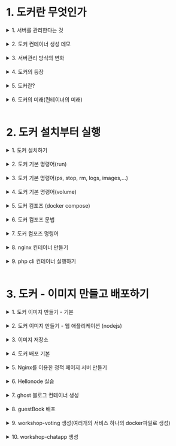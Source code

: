 # 1. 도커란 무엇인가

<details markdown="1">
<summary>1. 서버를 관리한다는 것</summary>

## 1. 서버를 관리한다는것

### 개요
- 도커는 컨테이너 기반의 오픈소스 가상화 플랫폼
- 다른 도구와 마찬가지로 어떤 문제를 해결하기 위해 만들어졌고
그 방법이 많은 사람들에게 인기를 끌면서 널리 사용

</details>
</br>

<details markdown="1">
<summary>2. 도커 컨테이너 생성 데모</summary>

</details>
</br>

<details markdown="1">
<summary>3. 서버관리 방식의 변화</summary>

## 1. 서버관리 방식의 변화

- 가상머신처럼 독립적으로 실행되지만
- 가상머신보다 빠르고
- 가상머신보다 쉽고
- 가상머신보다 효율적입니다

</details>
</br>

<details markdown="1">
<summary>4. 도커의 등장</summary>

## 1. 도커의 등장

- 2013년에 DotCloud(현 Docker)에서 첫 공개
- 컨테이너: 격리된 환경에서 작동하는 프로세스
- 리눅스 커널의 여러 기술을 활용
- 하드웨어 가상화 기술보다 가벼움
- 이미지 단위로 프로세스 실행 환경을 구성

</details>
</br>

<details markdown="1">
<summary>5. 도커란?</summary>

## 5. 도커란?

### 도커의 특징 - 확장성/이식성
- 도커가 설치되어 있다면 어디서든 컨테이너를 실행할 수 있음
- 특정 회사나 서비스에 종속적이지 않음
- 쉽게 개발서버를 만들 수 있고 테스트서버 생성도 간편함

</br>

### 도커의 특징 - 표준성
- 도커를 사용하지 않는 경우 ruby, nodejs, go, php로 만든 서비스들의 배포 방식은
제각각 다름
- 컨테이너라는 표준으로 서버를 배포하므로 모든 서비스들의 배포과정이 동일해짐

</br>

### 도커의 특징 - 이미지
- 이미지에서 컨테이너를 생성하기 때문에 반드시 이미지를 만드는 과정이 필요
- Dockerfile을 이용하여 이미지를 만들고 처음부터 재현 가능
- 빌드 서버에서 이미지를 만들면 해당 이미지를 이미지 저장소에 저장하고 운영서버
에서 이미지를 불러옴

</br>

### 도커의 특징 - 설정관리
- 설정은 보통 환경변수로 제어함
- MYSQL_PASS=password와 같이 컨테이너를 띄울때 환경변수를 같이 지정
- 하나의 이미지가 환경변수에 따라 동적으로 설정파일을 생성하도록 만들어져야함

</br>

### 도커의 특징 - 자원관리
 컨테이너는 삭제 후 새로 만들면 모든 데이터가 초기화됨
- 업로드 파일을 외부 스토리지와 링크하여 사용하거나 S3같은 별도의 저장소가 필요
- 세션이나 캐시를 memcached나 redis와 같은 외부로 분리

</br>

### 도커가 가져온 변화
- 클라우드 이미지보다 관리하기 쉬움
- 다른 프로세스와 격리되어 가상머신처럼 사용하지만 성능저하 (거의) 없음
- 복잡한 기술(namespace, cgroups, network, ...)을 몰라도 사용할 수 있음
- 이미지 빌드 기록이 남음(깃을통해)
- 코드와 설정으로 관리 > 재현 및 수정 가능
- 오픈소스 > 특정 회사 기술에 종속적이지 않음
</details>
</br>

<details markdown="1">
<summary>6. 도커의 미래(컨테이너의 미래)</summary>

## 6. 도커의 미래(컨테이너의 미래)
- 여러대의 서버와 여러개의 서비스를 관리하기 쉽게
### 스케줄링
- 컨테이너를 적당한 서버에 배포해 주는 작업
- 여러 대의 서버 중 가장 할일 없는 서버에 배포하거나 그냥 차례대로 배포 또는 아예
랜덤하게 배포
- 컨테이너 개수를 여러 개로 늘리면 적당히 나눠서 배포하고 서버가 죽으면 실행 중
이던 컨테이너를 다른 서버에 띄워줌

</br>

### 클러스터링
- 여러 개의 서버를 하나의 서버처럼 사용
- 작게는 몇 개 안 되는 서버부터 많게는 수천 대의 서버를 하나의 클러스터로
- 여기저기 흩어져 있는 컨테이너도 가상 네트워크를 이용하여 마치 같은 서버에 있
는 것처럼 쉽게 통신

</br>

### 서비스 디스커버리
- 서비스를 찾아주는 기능
- 클러스터 환경에서 컨테이너는 어느 서버에 생성될지 알 수 없고 다른 서버로 이동
할 수도 있음
- 따라서 컨테이너와 통신을 하기 위해서 어느 서버에서 실행중인지 알아야 하고 컨테
이너가 생성되고 중지될 때 어딘가에 IP와 Port같은 정보를 업데이트해줘야 함
- 키-벨류 스토리지에 정보를 저장할 수도 있고 내부 DNS 서버를 이용

</details>
</br>

# 2. 도커 설치부터 실행
<details markdown="1">
<summary>1. 도커 설치하기</summary>

## 1. 도커 설치하기
### MacOS or Windows
- 도커는 기본적으로 linux를 지원하기 때문에 MacOS와 Windows에 설치되는
Docker는 가상머신에 설치됨
- MacOS는 xhyve를 사용하고 Windows는 Hyper-V 사용
- Windows Pro에서만 설치가 가능했으나 Windows WSL 2를 이용하여 Home
버전도 설치 가능
- 그 외에 Windows 사용자는 VirtualBox에 ubuntu 리눅스를 설치하여 실습

</details>
</br>

<details markdown="1">
<summary>2. 도커 기본 명령어(run)</summary>

## 2. 도커 기본 명령어(run)
### run -컨테이너 실행

```
docker run [OPTIONS] IMAGE[:TAG|@DIGEST] [COMMAND] [ARG...]
```

|명령어|내용|
|------|---|
|-d|detached mode (백그라운드 모드)|
|-p|호스트와 컨테이너의 포트를 연결|
|-v|호스트와 컨테이너의 디렉토리를 연결|
|-e|컨테이너 내에서 사용할 환경변수 설정|
|--name|컨테이너 이름 설정|
|--rm|프로세스 종료시 컨테이너 자동 제거|
|-it|-i와 -t를 동시에 사용한 것으로 터미널 입력을 위한 옵션|
|--network|네트워크 연결|

</br>

### ubuntu 20.04 컨테이너 만들기
```
docker run ubuntu:20.04
```
- run 명령어를 사용하면 사용할 이미지가 저장되어 있는지 확인하고 없다면 다운로드
(pull) 한 후 컨테이너를 생성(create)하고 시작(start)합니다.
- 컨테이너는 정상적으로 실행됐지만 뭘 하라고 명령어를 전달하지 않았기 때문에 컨테
이너는 생성되자마자 종료됩니다. 
- 컨테이너는 프로세스이기 때문에 실행중인 프로세
스가 없으면 컨테이너는 종료됩니다.
- 조금 더 자세하게 설명하면 도커 이미지마다 컨테이너가 만들어질때 실행할 명령어를
지정할 수 있고 ubuntu:20.04는 "/bin/bash"가 지정되어 쉘이 실행되야 하지만, 입
력을 받을 수 있도록 "-it"옵션을 입력하지 않았기 때문에 바로 실행이 종료되었습니
다.

</br>

### /bin/sh 실행하기
```
docker run --rm -it ubuntu:20.04 /bin/sh
```

- 컨테이너 내부에 들어가기 위해 sh를 실행하고 키보드 입력을 위해 -it 옵션을 줍니다.
- 추가적으로 프로세스가 종료되면 컨테이너가 자동으로 삭제되도록 --rm 옵션도 추가
합니다.
- --rm 옵션이 없다면 컨테이너가 종료되더라도 삭제되지 않고 남아 있어 수동으로 삭제
해야 합니다.

</br>

### CentOS 실행하기
```
docker run --rm -it centos:8 /bin/sh
```

- 도커는 다양한 리눅스 배포판을 실행할 수 있습니다. 
- 공통점은 모두 동일한 커널을 사용한다는 점입니다.
- Ubuntu 또는 CentOS에 포함된 다양한 기본기능이 필요 없는 경우, Alpine 이라는 초
소형 (5MB) 이미지를 사용할 수도 있습니다.

</br>

### 웹 어플리케이션 실행하기
```
docker run --rm -p 5678:5678 hashicorp/http-echo -text="hello world"
```
- detached mode(백그라운드 모드)로 실행하기 위해 -d 옵션을 추가하고 -p 옵션을
추가하여 컨테이너 포트를 호스트의 포트로 연결하였습니다.
- 브라우저를 열고 localhost:5678에 접속하면 메시지를 볼 수 있습니다.

</br>

### Redis 실행하기
```
docker run --rm -p 1234:6379 redis
```
- Redis라는 메모리기반 데이터베이스를 실행합니다.
```
$ telnet localhost 1234 # telnet이 설치되어 있다면..
set hello world
+OK
get hello
$5
world
quit
```

</br>

### MySQL 실행하기
```
docker run -d -p 3306:3306 \
 -e MYSQL_ALLOW_EMPTY_PASSWORD=true \
 --name mysql \
 mysql:5.7
```
- Mysql 실행
```
docker exec -it mysql mysql
create database wp CHARACTER SET utf8;
grant all privileges on wp.* to wp@'%' identified by 'wp';
flush privileges;
quit
```

</br>

### exec 명령어
- exec 명령어는 run 명령어와 달리 실행중인 도커 컨테이너에 접속할 때 사용하며 컨테
이너 안에 ssh server등을 설치하지 않고 exec 명령어로 접속합니다.

</br>

### 워드프레스 블로그 실행하기
```
docker run -d -p 8080:80 \
 -e WORDPRESS_DB_HOST=host.docker.internal \
 -e WORDPRESS_DB_NAME=wp \
 -e WORDPRESS_DB_USER=wp \
 -e WORDPRESS_DB_PASSWORD=wp \
 wordpress
```
- 앞에서 만든 MySQL을 실행한 상태에서 생성합니다.
- 웹브라우저 localhost:8080으로 접속합니다.
</details>
</br>

<details markdown="1">
<summary>3. 도커 기본 명령어(ps, stop, rm, logs, images,...)</summary>

## 3. 도커 기본 명령어(ps, stop, rm, logs, images,...)
### ps 명령어
```
docker ps
```
- 실행중인 컨테이너 목록을 확인하는 명령어 입니다.
```
docker ps -a
```
- 중지된 컨테이너도 확인하려면 -a 옵션을 붙입니다

</br>

### stop 명령어
```
docker stop [OPTIONS] CONTAINER [CONTAINER...]
```
- 실행중인 컨테이너를 중지하는 명령어 입니다.
- 실행중인 컨테이너를 하나 또는 여러개 (띄어쓰기) 중지할 수 있습니다.

</br>

### rm 명령어
```
docker rm [OPTIONS] CONTAINER [CONTAINER...]
```
- 종료된 컨테이너를 완전히 제거하는 명령어 입니다.
- mysql, wordpress를 제외한 컨테이너를 제거하세요.

</br>

### logs 명령어
```
docker logs [OPTIONS] CONTAINER
```
- 컨테이너가 정상적으로 동작하는지 확인하는 좋은 방법은 로그를 확인하는 것 입니다.
- 기본 옵션과 -f, --tail 옵션을 살펴보니다.

</br>

### images 명령어
```
docker images [OPTIONS] [REPOSITORY[:TAG]]
```
- 도커가 다운로드한 이미지 목록을 보는 명령어입니다.

</br>

### pull 명령어
```
docker pull [OPTIONS] NAME[:TAG|@DIGEST]
```
- 이미지를 삭제하는 방법 입니다.
```
docker pull ubuntu:18.04
```

</br>

### rmi 명령어
```
docker rmi [OPTIONS] IMAGE [IMAGE...]
```
- 이미지를 삭제하는 방법입니다.
- images 명령어를 통해 얻는 이미지 목록에서 이미지 ID를 입력하면 삭제가 됩니다. 단,
컨테이너가 실행중인 이미지는 삭제되지 않습니다.

</br>

### network create 명령어
```
docker network create [OPTIONS] NETWORK
```
- 도커 컨테이너끼리 이름으로 통신할 수 있는 가상 네트워크를 만듭니다.
```
docker network create app-network
```
- app-network 라는 이름으로 wordpress와 mysql이 통신할 네트워크를 만듭니다.

</br>

### network connect 명령어
```
docker network connect [OPTIONS] NETWORK CONTAINER
```
- 기존에 생성된 컨테이너에 네트워크를 추가합니다.
```
docker network connect app-network mysql
```
- mysql 컨테이너에 네트워크를 추가합니다.

</br>

### network option 명령어
```
docker run -d -p 8080:80 \
 --network=app-network \
 -e WORDPRESS_DB_HOST=mysql \
 -e WORDPRESS_DB_NAME=wp \
 -e WORDPRESS_DB_USER=wp \
 -e WORDPRESS_DB_PASSWORD=wp \
 wordpress
```

- 워드프레스를 app-network에 속하게 하고 mysql을 이름으로 접근합니다.
</details>
</br>

<details markdown="1">
<summary>4. 도커 기본 명령어(volume)</summary>

## 4. 도커 기본 명령어(volume)
### volume mount (-v) 명령어
```
docker stop mysql
docker rm mysql
docker run -d -p 3306:3306 \
 -e MYSQL_ALLOW_EMPTY_PASSWORD=true \
 --network=app-network \
 --name mysql \
 -v /Users/subicura/Workspace/github.com/subicura/docker-guide/ch02/mysql:/var/lib/mysql \
 mysql:5.7
```
- mysql을 삭제후에 다시 실행하면 데이터베이스 오류가 발생합니다.

```
-v /my/own/datadir:/var/lib/mysql
```

</details>
</br>

<details markdown="1">
<summary>5. 도커 컴포즈 (docker compose)</summary>

## 5. 도커 컴포즈 (docker compose)
### 설치 확인
```
$ docker-compose version
docker-compose version 1.26.2, build eefe0d31
docker-py version: 4.2.2
CPython version: 3.7.7
OpenSSL version: OpenSSL 1.1.1g 21 Apr 2020
```
- Linux는 다음 명령어로 설치합니다.
```
sudo curl -L "https://github.com/docker/compose/releases/download/1.26.0/
docker-compose-$(uname -s)
sudo chmod +x /usr/local/bin/docker-compose
```

</br>

### docker-compose.yml
```
version: '2'
services:
  db:
    image: mysql:5.7
    volumes:
      - ./mysql:/var/lib/mysql
    restart: always
    environment:
      MYSQL_ROOT_PASSWORD: wordpress
      MYSQL_DATABASE: wordpress
      MYSQL_USER: wordpress
      MYSQL_PASSWORD: wordpress
  wordpress:
    image: wordpress:latest
    volumes:
      - ./wp:/var/www/html
    ports:
      - "8000:80"
    restart: always
    environment:
      WORDPRESS_DB_HOST: db:3306
      WORDPRESS_DB_PASSWORD: wordpress
```

</br>

### up 명령어
```
docker-compose up -d
```
- docker compose를 이용하여 mysql과 wordpress를 실행합니다.

</br>

### down 명령어
```
docker-compose down
```
- docker compose를 이용하여 mysql과 wordpress를 종료합니다
</details>
</br>

<details markdown="1">
<summary>6. 도커 컴포즈 문법</summary>

## 6. 도커 컴포즈 문법
### version
```
version: '3'
```
- docker-compose.yml 파일의 명세 버전
- docker-compose.yml 버전에 따라 지원하는 도커 엔진 버전도 다름

</br>

### services
```
services:
 postgres:
 ...
 django:
 ...
```
- 실행할 컨테이너 정의
- docker run --name django과 같다고 생각할 수 있음

</br>

### image
```
services:
 django:
 image: django-sample
```
- 컨테이너에 사용할 이미지 이름과 태그
- 태그를 생략하면 latest
- 이미지가 없으면 자동으로 pull

</br>

### ports
```
services:
 django:
 ...
 ports:
 - "8000:8000"
```
- 컨테이너와 연결할 포트(들)
- {호스트 포트}:{컨테이너 포트}

</br>

### environment
```
services:
 mysql:
 ...
 environment:
 - MYSQL_ROOT_PASSWORD=somewordpress: '3'
```
- 컨테이너에서 사용할 환경변수(들)
- {환경변수 이름}:{값}

</br>

### volumes
```
services:
 django:
 ...
 volumes:
 - ./app:/app
```
- 마운트하려는 디렉터리(들)
- {호스트 디렉터리}:{컨테이너 디렉터리}

</br>

### restart
```
services:
 django:
 restart: always
```
- 재시작 정책
- restart: "no"
- restart: always
- restart: on-failure
- restart: unless-stopped

</br>

### build
```
django:
 build:
 context: .
 dockerfile: ./compose/django/Dockerfile-dev
```
- 이미지를 자체 빌드 후 사용
- image 속성 대신 사용함
- 여기에 사용할 별도의 도커 파일이 필요함
</details>
</br>

<details markdown="1">
<summary>7. 도커 컴포즈 명령어</summary>

## 7. 도커 컴포즈 명령어
### up
- docker-compose.yml에 정의된 컨테이너를 실행
  - docker-compose up
  - docker-compose up -d
    - docker run의 -d 옵션과 동일
  - docker-compose up --force-recreate
    - 컨테이너를 새로 만들기
  - docker-compose up --build
    - 도커 이미지를 다시 빌드(build로 선언했을 때만)

</br>

### start
- 멈춘 컨테이너를 재개
  - docker-compose start
  - docker-compose start wordpress
    - wordpress 컨테이너만 재개

</br>

### restart
- 컨테이너를 재시작
  - docker-compose restart
  - docker-compose restart wordpress
    - wordpress 컨테이너만 재시작

</br>

### stop
- 컨테이너 멈춤
  - docker-compose stop
  - docker-compose stop wordpress
    - wordpress 컨테이너만 멈춤

</br>

### down
- 컨테이너를 종료하고 삭제
- docker-compose down

</br>

### logs
- 컨테이너의 로그
  - docker-compose logs
  - docker-compose logs -f
    - 로그 follow

</br>

### ps
- 컨테이너 목록
  - docker-compose ps

</br>

### exec
- 실행 중인 컨테이너에서 명령어 실행
  - docker-compose exec {컨테이너 이름} {명령어}
  - docker-compose exec wordpress bash

</br>

### build
- 컨테이너 build 부분에 정의된 내용대로 빌드
  - build로 선언된 컨테이너만 빌드됨
  - docker-compose build
  - docker-compose build wordpress
    - wordpress 컨테이너만 build
</details>
</br>

<details markdown="1">
<summary>8. nginx 컨테이너 만들기</summary>

## 8. nginx 컨테이너 만들기

**index.html**

```
hello world
```

**run**

```
$ docker run -d --rm \
  -p 50000:80 \
  -v $(pwd)/index.html:/usr/share/nginx/html/index.html \
  nginx
```

</details>
</br>

<details markdown="1">
<summary>9. php cli 컨테이너 실행하기</summary>

## 9. php cli 컨테이너 실행하기
### Cli

**hello.php**

```
<?php phpinfo() ?>
```

**run**

```
$ docker run --rm \
  -v $(pwd)/hello.php:/app/hello.php \
  php:7 \
  php /app/hello.php

```

### docker-compose
```yml
version: '2'

services:
  app:
    image: php:7
    volumes:
      - ./hello.php:/app/hello.php
    command: "php /app/hello.php"
```

</details>
</br>

# 3. 도커 - 이미지 만들고 배포하기

<details markdown="1">
<summary>1. 도커 이미지 만들기 - 기본</summary>

## 1. 도커 이미지 만들기 - 기본

### 이미지란
- 도커는 레이어드 파일 시스템 기반
- AUFS, BTRFS, Overlayfs, ...
- 이미지는 프로세스가 실행되는 파일들의 집합(환경)
- 프로세스는 환경(파일)을 변경할 수 있음
- 이 환경을 저장해서 새로운 이미지를 만든다

### 예시 - Git 설치
```
$ docker run -it --name git ubuntu:latest bash
root@2f8bfff679f9:/# git
bash: git: command not found
root@2f8bfff679f9:/# apt-get update
root@2f8bfff679f9:/# apt-get install -y git
root@2f8bfff679f9:/# git --version
git version 2.17.1
```
- docker build -t subicura/ubuntu:git01.
-      명령어    이름공간/이미지이름/태그/빌드컨텍스트

### TDD 하듯이
- 한번에 성공하는 빌드는 없음
- 파란불(빌드 성공)이 뜰 때까지 많은 빨간불(빌드 실패)를 경험함
- 일단 파란불이 켜져도 리팩토링을 통해 더 최적화된 이미지 생성

### Dockerfile
|FROM|기본이미지|
|------|---|
|RUN|쉘 명령어 실행|
|CMD|컨테이너 기본 실행 명령어 (Entrypoint의 인자로 사용)|
|EXPOSE|오픈되는 포트 정보|
|ENV|환경변수 설정|
|ADD|파일 또는 디렉토리 추가. URL/ZIP 사용가능|
|COPY|파일 또는 디렉토리 추가|
|ENTRYPOINT|컨테이너 기본 실행 명령어|
|VOLUME|외부 마운트 포인트 생성|
|USER|RUN, CMD, ENTRYPOINT를 실행하는 사용자|
|WORKDIR|작업 디렉토리 설정|
|ARGS|빌드타임 환경변수 설정|
|LABEL|key - value 데이터|
|ONBUILD|다른 빌드의 베이스로 사용될때 사용하는 명령어|

### 이미지 빌드하기
```
docker build -t {이미지명:이미지태그} {빌드 컨텍스트}
$ docker build -t sample:1 .
```
- 현재 디렉토리의 Dockerfile로 빌드
  -f <Dockerfile 위치> 옵션을 사용해 다른 위치의 Dockerfile 파일 사용 가능
  -t 명령어로 도커 이미지 이름을 지정
  - {네임스페이스}/{이미지이름}:{태그} 형식
- 마지막에는 빌드 컨텍스트 위치를 지정
  - 현재 디렉터리를 의미하는 점(.)을 주로 사용
  - 필요한 경우 다른 디렉터리를 지정할 수도 있음

### .dockerignore
-.gitignore와 비슷한 역할
- 도커 빌드 컨텍스트에서 지정된 패턴의 파일을 무시
- .git이나 민감한 정보를 제외하는 용도로 주로 사용
- .git이나 에셋 디렉터리만 제외시켜도 빌드 속도 개선
이미지 빌드 시에 사용하는 파일은 제외시키면 안 됨

### Git을 설치한 ubuntu 이미지
```
FROM ubuntu:latest
RUN apt-get update
RUN apt-get install -y git
```
- Dockerfile 을 만들고 빌드합니다.
```
$ docker build -t ubuntu:git-dockerfile .
$ docker images | grep ubuntu
```
</details>
</br>

<details markdown="1">
<summary>2. 도커 이미지 만들기 - 웹 애플리케이션 (nodejs)</summary>

## 2. 도커 이미지 만들기 - 웹 애플리케이션 (nodejs)

### Nodejs 웹 애플리케이션
```
$ npm init
$ npm i fastify --save
```
- https://www.fastify.io/docs/latest/Getting-Started/
- 소스 파일 복사 > COPY 명령어
- node_modules 제외 > .dockerignore

- app.js
```js
// Require the framework and instantiate it
const fastify = require('fastify')({
 logger: true
})
// Declare a route
fastify.get('/', function (request, reply) {
 reply.send({ hello: 'world' })
})
// Run the server!
fastify.listen(3000, '0.0.0.0', function (err, address) {
 if (err) {
 fastify.log.error(err)
 process.exit(1)
 }
 fastify.log.info(`server listening on ${address}`)
})

```

</br>

- Dockerfile
```
# 1. node 설치
FROM ubuntu:20.04
RUN apt-get update
RUN DEBIAN_FRONTEND=noninteractive apt-get install -y nodejs npm
# 2. 소스 복사
COPY . /usr/src/app
# 3. Nodejs 패키지 설치
WORKDIR /usr/src/app
RUN npm install
# 4. WEB 서버 실행 (Listen 포트 정의)
EXPOSE 3000
CMD node app.js
```


- .dockerignore
```
node_modules/*
```

- 이미지 빌드하기
```
docker build -t subicura/app .
```

- 컨테이너 실행하기
```
docker run --rm -d -p 3000:3000 subicura/app
```

</br>

- Dockerfile(v2)
```
# 1. node 이미지 사용
FROM node:12
# 2. 소스 복사
COPY . /usr/src/app
# 3. Nodejs 패키지 설치
WORKDIR /usr/src/app
RUN npm install
# 4. WEB 서버 실행 (Listen 포트 정의)
EXPOSE 3000
CMD node app.js
```

</br>

- Dockerfile(v3)
```
# 1. node 이미지 사용
FROM node:12
# 2. 패키지 우선 복사
COPY ./package* /usr/src/app/
WORKDIR /usr/src/app
RUN npm install
# 3. 소스 복사
COPY . /usr/src/app
# 4. WEB 서버 실행 (Listen 포트 정의)
EXPOSE 3000
CMD node app.js
```

</br>

- Dockerfile(v4)
```
# 1. node 이미지 사용
FROM node:12-alpine
# 2. 패키지 우선 복사
COPY ./package* /usr/src/app/
WORKDIR /usr/src/app
RUN npm install
# 3. 소스 복사
COPY . /usr/src/app
# 4. WEB 서버 실행 (Listen 포트 정의)
EXPOSE 3000
CMD node app.js
```

</br>

### FROM
```
FROM [--platform=<platform>] <image>[:<tag>] [AS <name>]
```
- 베이스 이미지 지정
- FROM ubuntu:latest
- FROM node:12
- FROM python:3

</br>

### COPY
```
COPY [--chown=<user>:<group>] <src>... <dest>
```
- 파일 또는 디렉토리 추가
- COPY index.html /var/www/html/
- COPY ./app /usr/src/app

</br>

### RUN
```
RUN <command>
```
- 명령어 실행
- RUN apt-get update
- RUN npm install

</br>

### WORKDIR
```
WORKDIR /path/to/workdir
```
- 작업 디렉토리 변경
- WORKDIR /app

</br>

### EXPOSE
```
WORKDIR /path/to/workdir
```
- 컨테이너에서 사용하는 포트 정보
- EXPOSE 8000

</br>

### CMD
```
CMD ["executable","param1","param2"]
CMD command param1 param2
```
- 컨테이너 생성시 실행할 명령어
- CMD ["node", "app.js"]
- CMD node app.js

</details>
</br>

<details markdown="1">
<summary>3. 이미지 저장소</summary>

## 3. 이미지 저장소
### 이미지 저장 명령어
- docker login
- docker push {ID}/example
- docker pull {ID}/example


</br>

### docker hub
- hub.docker.com
- 내이미지를 도커허브에 올리고 누구나 받을수 있다. 
  - 깃허브 처름 private이 있으나 무료버전은 하나밖에 사용불가

  </details>

</br>

  <details markdown="1">
<summary>4. 도커 배포 기본</summary>

## 4. 도커 배포 기본
### 배포하기
```
docker run -d -p 3000:3000 subicura/app
```
- 컨테이너 실행 = 이미지 pull + 컨테이너 start
- 도커 허브에 올리는 순간 아무나 사용할수있다. (public 한정)
  </details>

  </br>
  
  <details markdown="1">
<summary>5. Nginx를 이용한 정적 페이지 서버 만들기</summary>

## 5. Nginx를 이용한 정적 페이지 서버 만들기
### 실습한파일
**index.html**

```
<html>
  <head>
    <title>도커 이미지 예제</title>
    <meta http-equiv="Content-Type" content="text/html; charset=utf-8"/>
  </head>
  <body>
    <h1>Nginx 서버를 도커 이미지로 만들었습니다.</h1>
  </body>
</html>
```

**Dockerfile**

```
FROM nginx
COPY index.html /usr/share/nginx/html/index.html
```

**run**

```
$ docker build -t lab02/exam1 .
$ docker run -d --rm \
  -p 50000:80 \
  lab02/exam1
```
</details>
</br>

<details markdown="1">
<summary>6. Hellonode 실습</summary>

## 6. Hellonode 실습
### 실습한파일
**server.js**

```js
const http = require('http');
const os = require('os');

const port = process.env.PORT || 8080;

process.on('SIGINT', function() {
  console.log('shutting down...');
  process.exit(1);
});

var handleRequest = function(request, response) {
  console.log(`Received request for URL: ${request.url}`);
  response.writeHead(200);
  response.end(`Hello, World!\nHostname: ${os.hostname()}\n`);
};

var www = http.createServer(handleRequest);
www.listen(port, () => {
  console.log(`server listening on port ${port}`);
});
```

</br>

**Dockerfile**

```
FROM   node:12-alpine
COPY   server.js /app/
EXPOSE 8080
CMD    ["node", "/app/server.js"]
```

</br>

**run**

```
$ docker build -t hellonode .
$ docker run --rm -d \
  -p 60000:8080 \
  hellonode
```
</details>
</br>

<details markdown="1">
<summary>7. ghost 블로그 컨테이너 생성</summary>

## 7. ghost 블로그 컨테이너 생성
### 실습한파일
- 문제
```
- Ghost 블로그를 컨테이너로 실행하고 외부에서 접속가능하게 포트를 노출합니다.

- 참고링크
  - https://hub.docker.com/_/ghost
- 컨테이너 이미지 정보
  - 이미지: ghost:latest
  - 리스닝포트: 2368
  - 데이터저장: /var/lib/ghost/content
- 실습내용
  - 60000 포트로 오픈합니다.
  - 업로드 데이터가 유실되지 않게 볼륨을 마운트 합니다.
  - 관리자에서 미리보기 페이지가 정상작동하도록 환경변수를 설정합니다.
  - docker-compose.yml 파일로 작성합니다.
```

**Dockerfile**

```
version: '3'

services:
  ghost:
    image: ghost
    ports:
      - "60000:2368"
    volumes:
      - ./ghost_data:/var/lib/ghost/content
    environment:
      url: http://localhost:60000

```


</details>
</br>

<details markdown="1">
<summary>8. guestBook 배포</summary>

## 8. guestBook 배포
### 실습한파일


**Dockerfile**

```
version: '3'
services:
  frontend:
    image: subicura/guestbook-frontend:latest
    environment:
      PORT: 8000
      GUESTBOOK_API_ADDR: backend:8000
    ports:
      - "62000:8000"
  backend:
    image: subicura/guestbook-backend:latest
    environment:
      PORT: 8000
      GUESTBOOK_DB_ADDR: mongodb:27017
    restart: always
  mongodb:
    image: mongo:4


```


</details>
</br>

<details markdown="1">
<summary>9. workshop-voting 생성(여러개의 서비스 하나의 docker파일로 생성)</summary>

## 9. workshop-voting 생성(여러개의 서비스 하나의 docker파일로 생성)
### 실습한파일


**Dockerfile**

```
# $ cd vote
# $ docker build -t voting-vote .
# $ cd worker
# $ docker build -t voting-worker .
# $ cd result
# $ docker build -t voting-result .

version: '3'

services:
  vote:
    image: voting-vote
    ports:
      - "60001:80"
  redis:
    image: redis:alpine
  worker:
    image: voting-worker
  db:
    image: postgres:9.4
    environment:
      POSTGRES_HOST_AUTH_METHOD: trust
  result:
    image: voting-result
    ports:
      - "60002:80"



```


</details>
</br>

<details markdown="1">
<summary>10. workshop-chatapp 생성</summary>

## 10. workshop-chatapp 생성
### 실습한파일


**Dockerfile**

```
# $ vi src/index.js # (HASURA_GRAPHQL_ENGINE_HOSTNAME 수정 ex-localhost:60004)
# $ docker build -t chatapp .

version: '3.6'

services:
  chatapp:
    image: chatapp
    ports:
    - "60003:8080"
  postgres:
    image: postgres
    restart: always
    volumes:
    - db_data:/var/lib/postgresql/data
    environment:
      POSTGRES_HOST_AUTH_METHOD: trust
  graphql-engine:
    image: hasura/graphql-engine:latest.cli-migrations
    ports:
    - "60004:8080"
    depends_on:
    - "postgres"
    volumes:
    - ./hasura/migrations:/hasura-migrations
    restart: always
    environment:
      HASURA_GRAPHQL_DATABASE_URL: postgres://postgres:@postgres:5432/postgres
      HASURA_GRAPHQL_ENABLE_CONSOLE: "true" # set to "false" to disable console
      HASURA_GRAPHQL_ENABLED_LOG_TYPES: startup, http-log, webhook-log, websocket-log, query-log
      ## uncomment next line to set an admin secret
      # HASURA_GRAPHQL_ADMIN_SECRET: myadminsecretkey
volumes:
  db_data:


```


</details>
</br>